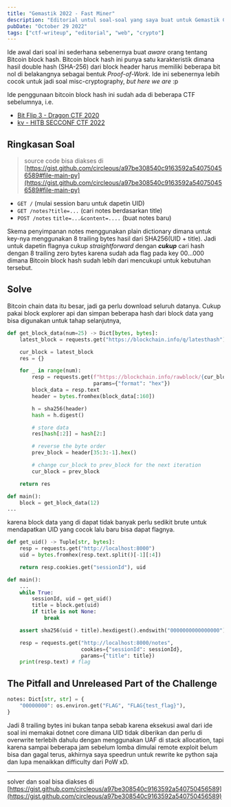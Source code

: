 ```yaml
---
title: "Gemastik 2022 - Fast Miner"
description: "Editorial untul soal-soal yang saya buat untuk Gemastik CTF 2022"
pubDate: "October 29 2022"
tags: ["ctf-writeup", "editorial", "web", "crypto"]
---
```


Ide awal dari soal ini sederhana sebenernya buat _aware_ orang tentang Bitcoin block hash. Bitcoin block hash ini punya satu karakteristik dimana hasil double hash (SHA-256) dari block header harus memiliki beberapa bit nol di belakangnya sebagai bentuk _Proof-of-Work_. Ide ini sebenernya lebih cocok untuk jadi soal misc-cryptography, _but here we are_ :p

Ide penggunaan bitcoin block hash ini sudah ada di beberapa CTF sebelumnya, i.e.

- [Bit Flip 3 - Dragon CTF 2020](https://ctftime.org/task/14014)
- [kv - HITB SECCONF CTF 2022](https://github.com/HITB-CyberWeek/hitbsecconf-ctf-2022/tree/main/writeups/kv)

## Ringkasan Soal

> source code bisa diakses di [https://gist.github.com/circleous/a97be308540c9163592a540750456589#file-main-py](https://gist.github.com/circleous/a97be308540c9163592a540750456589#file-main-py)

- `GET /` (mulai session baru untuk dapetin UID)
- `GET /notes?title=...` (cari notes berdasarkan title)
- `POST /notes` `title=...&content=....` (buat notes baru)

Skema penyimpanan notes menggunakan plain dictionary dimana untuk key-nya menggunakan 8 trailing bytes hasil dari SHA256(UID + title). Jadi untuk dapetin flagnya cukup _straightforward_ dengan _**cukup**_ cari hash dengan 8 trailing zero bytes karena sudah ada flag pada key 00…000 dimana Bitcoin block hash sudah lebih dari mencukupi untuk kebutuhan tersebut.

## Solve

Bitcoin chain data itu besar, jadi ga perlu download seluruh datanya. Cukup pakai block explorer api dan simpan beberapa hash dari block data yang bisa digunakan untuk tahap selanjutnya,

```py
def get_block_data(num=25) -> Dict[bytes, bytes]:
    latest_block = requests.get("https://blockchain.info/q/latesthash").text

    cur_block = latest_block
    res = {}

    for _ in range(num):
        resp = requests.get(f"https://blockchain.info/rawblock/{cur_block}",
                            params={"format": "hex"})
        block_data = resp.text
        header = bytes.fromhex(block_data[:160])

        h = sha256(header)
        hash = h.digest()

		# store data
        res[hash[:2]] = hash[2:]

        # reverse the byte order
        prev_block = header[35:3:-1].hex()

        # change cur_block to prev_block for the next iteration
        cur_block = prev_block

    return res

def main():
    block = get_block_data(12)
...
```

karena block data yang di dapat tidak banyak perlu sedikit brute untuk mendapatkan UID yang cocok lalu baru bisa dapat flagnya.

```py
def get_uid() -> Tuple[str, bytes]:
    resp = requests.get("http://localhost:8000")
    uid = bytes.fromhex(resp.text.split()[-1][:4])

    return resp.cookies.get("sessionId"), uid

def main():
	...
    while True:
        sessionId, uid = get_uid()
        title = block.get(uid)
        if title is not None:
            break

    assert sha256(uid + title).hexdigest().endswith("0000000000000000")

    resp = requests.get("http://localhost:8000/notes",
                        cookies={"sessionId": sessionId},
                        params={"title": title})
    print(resp.text) # flag
```

## The Pitfall and Unreleased Part of the Challenge

```py
notes: Dict[str, str] = {
    "00000000": os.environ.get("FLAG", "FLAG{test_flag}"),
}
```

Jadi 8 trailing bytes ini bukan tanpa sebab karena eksekusi awal dari ide soal ini memakai dotnet core dimana UID tidak diberikan dan perlu di overwrite terlebih dahulu dengan menggunakan UAF di stack allocation, tapi karena sampai beberapa jam sebelum lomba dimulai remote exploit belum bisa dan gagal terus, akhirnya saya speedrun untuk rewrite ke python saja dan lupa menaikkan difficulty dari PoW xD.

---

solver dan soal bisa diakses di [https://gist.github.com/circleous/a97be308540c9163592a540750456589](https://gist.github.com/circleous/a97be308540c9163592a540750456589)
